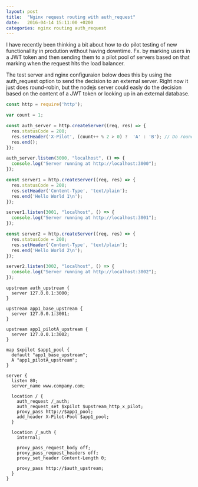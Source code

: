 ```yaml
---
layout: post
title:  "Nginx request routing with auth_request"
date:   2016-04-14 15:11:00 +0200
categories: nginx routing auth_request
---
```


I have recently been thinking a bit about how to do pilot testing of new
functionallity in prodution without having downtime. Fx. by marking users in a
JWT token and then sending them to a pilot pool of servers based on that marking
when the request hits the load balancer.

The test server and nginx configuraion below does this by using the auth_request
option to send the decision to an external server. Right now it just does
round-robin, but the nodejs server could easly do the decision based on the
content of a JWT token or looking up in an external database.

```javascript
const http = require('http');

var count = 1;

const auth_server = http.createServer((req, res) => {
  res.statusCode = 200;
  res.setHeader('X-Pilot', (count++ % 2 > 0) ?  'A' : 'B'); // Do round-robin
  res.end();
});

auth_server.listen(3000, "localhost", () => {
  console.log("Server running at http://localhost:3000");
});

const server1 = http.createServer((req, res) => {
  res.statusCode = 200;
  res.setHeader('Content-Type', 'text/plain');
  res.end('Hello World 1\n');
});

server1.listen(3001, "localhost", () => {
  console.log("Server running at http://localhost:3001");
});

const server2 = http.createServer((req, res) => {
  res.statusCode = 200;
  res.setHeader('Content-Type', 'text/plain');
  res.end('Hello World 2\n');
});

server2.listen(3002, "localhost", () => {
  console.log("Server running at http://localhost:3002");
});
```

``` nginx
upstream auth_upstream {
  server 127.0.0.1:3000;
}

upstream app1_base_upstream {
  server 127.0.0.1:3001;
}

upstream app1_pilotA_upstream {
  server 127.0.0.1:3002;
}

map $xpilot $app1_pool {
  default "app1_base_upstream";
  A "app1_pilotA_upstream";
}

server {
  listen 80;
  server_name www.company.com;

  location / {
    auth_request /_auth;
    auth_request_set $xpilot $upstream_http_x_pilot;
    proxy_pass http://$app1_pool;
    add_header X-Pilot-Pool $app1_pool;
  }

  location /_auth {
    internal;

    proxy_pass_request_body off;
    proxy_pass_request_headers off;
    proxy_set_header Content-Length 0;

    proxy_pass http://$auth_upstream;
  }
}
```
